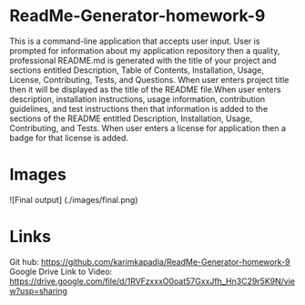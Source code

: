 # ReadMe-Generator-homework-9
This is a command-line application that accepts user input. User is  prompted for information about my application repository
then a quality, professional README.md is generated with the title of your project and sections entitled Description, Table of Contents, Installation, Usage, License, Contributing, Tests, and Questions.
When user enters project title then it will be displayed as the title of the README file.When user enters description, installation instructions, usage information, contribution guidelines, and test instructions then that information is added to the sections of the README entitled Description, Installation, Usage, Contributing, and Tests. When user enters a license for application then a badge for that license is added.

# Images

![Final output] (./images/final.png)

# Links
Git hub: https://github.com/karimkapadia/ReadMe-Generator-homework-9
Google Drive Link to Video: https://drive.google.com/file/d/1RVFzxxxO0oat57GxxJfh_Hn3C29r5K9N/view?usp=sharing


